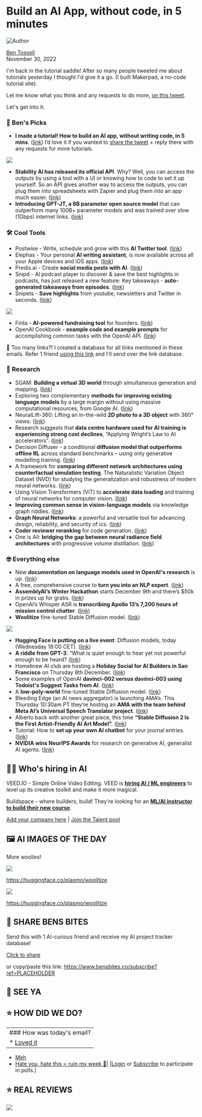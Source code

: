 # Build an AI App, without code, in 5 minutes

![Author](https://media.beehiiv.com/cdn-cgi/image/fit=scale-down,format=auto,onerror=redirect,quality=80/uploads/user/profile_picture/fc858b4d-39e3-4be1-abf4-2b55504e21a2/thumb_uJ4UYake_400x400.jpg)

[Ben Tossell](https://www.twitter.com/bentossell)\
November 30, 2022

I'm back in the tutorial saddle! After so many people tweeted me about tutorials yesterday I thought I'd give it a go. (I built Makerpad, a no-code tutorial site).

Let me know what you think and any requests to do more, [on this tweet](https://twitter.com/bentossell/status/1597952558701895681).

Let's get into it.

### **🤌 Ben's Picks**

- **I made a tutorial! How to build an AI app, without writing code, in 5 mins**. ([<u>link</u>](https://youtu.be/uh70rg99rvw)) I’d love it if you wanted to [share the tweet](https://twitter.com/bentossell/status/1597952558701895681) + reply there with any requests for more tutorials.

![](https://media.beehiiv.com/cdn-cgi/image/fit=scale-down,format=auto,onerror=redirect,quality=80/uploads/asset/file/d6ec6bfc-73a3-47aa-a103-66c3f2fcd968/Screenshot_2022-11-30_at_13.36.02.png)

- **Stability AI has released its official API**. Why? Well, you can access the outputs by using a tool with a UI or knowing how to code to set it up yourself. So an API gives another way to access the outputs, you can plug them into spreadsheets with Zapier and plug them into an app much easier. ([<u>link</u>](https://api.stability.ai/docs))
- **Introducing GPT-JT, a 6B parameter open source model** that can outperform many 100B+ parameter models and was trained over slow (1Gbps) internet links. ([<u>link</u>](https://www.together.xyz/blog/releasing-v1-of-gpt-jt-powered-by-open-source-ai))

### **🛠️ Cool Tools**

- Postwise - Write, schedule and grow with this **AI Twitter tool**. ([<u>link</u>](https://postwise.ai/))
- Elephas - Your personal **AI writing assistant**, is now available across all your Apple devices and iOS apps. ([<u>link</u>](https://elephas.app/))
- Predis.ai - Create **social media posts with AI**. ([<u>link</u>](https://predis.ai/))
- Snipd - AI podcast player to discover & save the best highlights in podcasts, has just released a new feature: Key takeaways - **auto-generated takeaways from episodes**. ([<u>link</u>](https://twitter.com/snipd_app/status/1597610212118392834))
- Snipets - **Save highlights** from youtube, newsletters and Twitter in seconds. ([<u>link</u>](https://snipets.ai/))

![](https://media.beehiiv.com/cdn-cgi/image/fit=scale-down,format=auto,onerror=redirect,quality=80/uploads/asset/file/a581bfbc-ccdb-4a43-85c5-535ed04e2145/home_1.png)

- Finta - **AI-powered fundraising tool** for founders. ([<u>link</u>](https://www.trustfinta.com/))
- OpenAI Cookbook - **example code and example prompts** for accomplishing common tasks with the OpenAI API. ([<u>link</u>](https://github.com/openai/openai-cookbook))

👋 Too many links?! I created a database for all links mentioned in these emails. Refer 1 friend [using this link](https://www.bensbites.co/subscribe?ref=PLACEHOLDER) and I'll send over the link database.

### **🔬 Research**

- SGAM: **Building a virtual 3D world** through simultaneous generation and mapping. ([<u>link</u>](https://yshen47.github.io/sgam/))
- Exploring two complementary **methods for improving existing language models** by a large margin without using massive computational resources, from Google AI. ([<u>link</u>](https://ai.googleblog.com/2022/11/better-language-models-without-massive.html))
- NeuralLift-360: Lifting an in-the-wild **2D photo to a 3D object** with 360° views. ([<u>link</u>](https://vita-group.github.io/NeuralLift-360/))
- Research suggests that **data centre hardware used for AI training is experiencing strong cost declines**, “Applying Wright’s Law to AI accelerators”. ([<u>link</u>](https://ark-invest.com/articles/analyst-research/ai-accelerators/))
- Decision Diffuser - a conditional **diffusion model that outperforms offline RL** across standard benchmarks – using only generative modelling training. ([<u>link</u>](https://anuragajay.github.io/decision-diffuser/))
- A framework for **comparing different network architectures using counterfactual simulation testing**. The Naturalistic Variation Object Dataset (NVD) for studying the generalization and robustness of modern neural networks. ([<u>link</u>](https://counterfactualsimulation.github.io/))
- Using Vision Transformers (ViT) to **accelerate data loading** and training of neural networks for computer vision. ([<u>link</u>](https://arxiv.org/abs/2211.16421))
- **Improving common sense in vision-language models** via knowledge graph riddles. ([<u>link</u>](https://arxiv.org/abs/2211.16504))
- **Graph Neural Networks**: a powerful and versatile tool for advancing design, reliability, and security of ics. ([<u>link</u>](https://arxiv.org/abs/2211.16495))
- **Coder reviewer reranking** for code generation. ([<u>link</u>](https://arxiv.org/abs/2211.16490))
- One is All: **bridging the gap between neural radiance field architectures** with progressive volume distillation. ([<u>link</u>](http://sk-fun.fun/PVD/))

### **🤓 Everything else**

- New **documentation on language models used in OpenAI's research** is up. ([<u>link</u>](https://beta.openai.com/docs/model-index-for-researchers))
- A free, comprehensive course to **turn you into an NLP expert**. ([<u>link</u>](https://www.nlpdemystified.org/))
- **AssemblyAI’s Winter Hackathon** starts December 9th and there’s $50k in prizes up for grabs. ([<u>link</u>](https://hackathon.assemblyai.com/))
- OpenAI’s Whisper ASR is **transcribing Apollo 13’s 7,200 hours of mission control chatter**. ([<u>link</u>](https://voicebot.ai/2022/11/28/openais-whisper-asr-is-transcribing-apollo-13s-7200-hours-of-mission-control-chatter/))
- **Woolitize** fine-tuned Stable Diffusion model. ([<u>link</u>](https://huggingface.co/plasmo/woolitize))

![](https://media.beehiiv.com/cdn-cgi/image/fit=scale-down,format=auto,onerror=redirect,quality=80/uploads/asset/file/84c61c68-514e-46a2-b50e-144475c2040c/spidey.jpg)

- **Hugging Face is putting on a live event**: Diffusion models, today (Wednesday 18:00 CET). ([<u>link</u>](https://www.youtube.com/watch?v=5gPS_Tn9rlg))
- **A riddle from GPT-3**: “What is quiet enough to hear yet not powerful enough to be heard? ([<u>link</u>](https://twitter.com/notpinkxyz/status/1597692537539817472))
- Homebrew AI club are hosting a **Holiday Social for AI Builders in San Francisco** on Thursday 8th December. ([<u>link</u>](https://lu.ma/holidayaisocial))
- Some examples of OpenAI **davinci-002 versus davinci-003 using Todoist's Suggest Tasks from AI**. ([<u>link</u>](https://twitter.com/amix3k/status/1597504050852859904))
- A **low-poly-world** fine-tuned Stable Diffusion model. ([<u>link</u>](https://huggingface.co/MirageML/lowpoly-world))
- Bleeding Edge (an AI news aggregator) is launching AMA’s. This Thursday 10:30am PT they’re hosting an **AMA with the team behind Meta AI’s Universal Speech Translator project**. ([<u>link</u>](https://bleedingedge.ai/ama/were-the-research-team-working-on-meta-ais-universal-speech-translator-project-ask-us-anything))
- Alberto back with another great piece, this time **“Stable Diffusion 2 Is the First Artist-Friendly AI Art Model”.** ([<u>link</u>](https://towardsdatascience.com/stable-diffusion-2-is-not-what-users-expected-or-wanted-abfd39524dff))
- Tutorial: How to **set up your own AI chatbot** for your journal entries. ([<u>link</u>](https://twitter.com/michellehuang42/status/1597702974889144320))
- **NVIDIA wins NeurIPS Awards** for research on generative AI, generalist AI agents. ([<u>link</u>](https://blogs.nvidia.com/blog/2022/11/28/nvidia-neurips-research/))

## **🧑‍💻 Who's hiring in AI**

VEED.IO - Simple Online Video Editing. VEED is **[hiring AI / ML engineers](https://veed.teamtailor.com/jobs/2145526-senior-software-engineer-ai-team)** to level up its creative toolkit and make it more magical.

Buildspace - where builders, build! They're looking for an **[ML/AI instructor to build their new course](https://buildspace.so/join)**.

[Add your company here](https://bensbites.pallet.com/hire) | [Join the Talent pool](https://bensbites.pallet.com/talent/welcome?referral=true\&step=welcome\&pallet=)

## **🖼 AI IMAGES OF THE DAY**

More woolies!

![](https://media.beehiiv.com/cdn-cgi/image/fit=scale-down,format=auto,onerror=redirect,quality=80/uploads/asset/file/1637945c-e0a7-4d72-86a9-86d1335354d7/sam2.jpg)

<https://huggingface.co/plasmo/woolitize>

![](https://media.beehiiv.com/cdn-cgi/image/fit=scale-down,format=auto,onerror=redirect,quality=80/uploads/asset/file/1fd2dc60-47d3-4747-999d-57848909a294/pagoda.jpg)

<https://huggingface.co/plasmo/woolitize>

## **🤗 SHARE BENS BITES**

Send this with 1 AI-curious friend and receive my AI project tracker database!

[Click to share](https://www.bensbites.co/subscribe?ref=PLACEHOLDER)

or copy/paste this link: https://www.bensbites.co/subscribe?ref=PLACEHOLDER

## **👋 SEE YA**

## **⭐️ HOW DID WE DO?**

||
|:---|
|### How was today's email?|
|\* [Loved it](https://www.bensbites.co/login)

- [Meh](https://www.bensbites.co/login)
- [Hate you, hate this = ruin my week 🥹](https://www.bensbites.co/login)|
  |[Login](https://www.bensbites.co/login) or [Subscribe](https://www.bensbites.co/subscribe) to participate in polls.|

## **⭐️ REAL** REVIEWS

![](https://media.beehiiv.com/cdn-cgi/image/fit=scale-down,format=auto,onerror=redirect,quality=80/uploads/asset/file/fedbeeff-a2f3-4ff2-bd78-903435701f37/Screenshot_2022-10-26_at_14.02.06.png)
